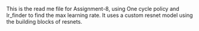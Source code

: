 This is the read me file for Assignment-8, using One cycle policy and lr_finder to find the max learning rate. It uses a custom resnet model using the building blocks of resnets.
